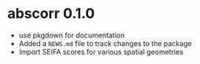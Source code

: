
# abscorr 0.1.0

* use pkgdown for documentation
* Added a `NEWS.md` file to track changes to the package
* Import SEIFA scores for various spatial geometries
